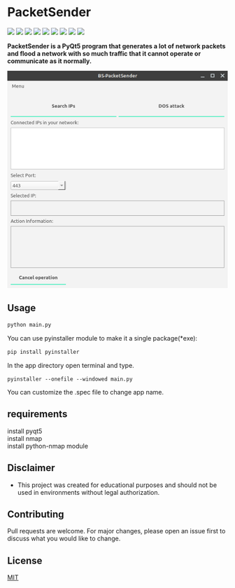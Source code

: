 # PacketSender

<p>
  <img  src="https://img.shields.io/github/stars/Oussama1403/PacketSender" />
  <img src="https://img.shields.io/github/contributors/Oussama1403/PacketSender" />
  <img src="https://img.shields.io/github/last-commit/Oussama1403/PacketSender" />
  <img src="https://visitor-badge.laobi.icu/badge?page_id=Oussama1403.PacketSender" />
  <img src="https://img.shields.io/github/languages/count/Oussama1403/PacketSender" />
  <img src="https://img.shields.io/github/languages/top/Oussama1403/PacketSender" />

  <img src="https://img.shields.io/badge/license-MIT-blue.svg?color=f64152" />
  <img  src="https://img.shields.io/github/issues/Oussama1403/PacketSender" />
  <img  src="https://img.shields.io/github/issues-pr/Oussama1403/PacketSender" />
</p>


<b>PacketSender is a PyQt5 program that generates a lot of network packets and flood a network with so much traffic that it cannot operate or communicate as it normally.</b>

![screenshot](screenshot.png)

## Usage
```bash
python main.py
```
You can use pyinstaller module to make it a single package(*exe):
```bash
pip install pyinstaller
```
In the app directory open terminal and type.
```
pyinstaller --onefile --windowed main.py
```
You can customize the .spec file to change app name.

## requirements 
install pyqt5\
install nmap\
install python-nmap module

## Disclaimer

- This project was created for educational purposes and should not be used in environments without legal authorization.

## Contributing
Pull requests are welcome. For major changes, please open an issue first to discuss what you would like to change.
## License
[MIT](https://choosealicense.com/licenses/mit/)
